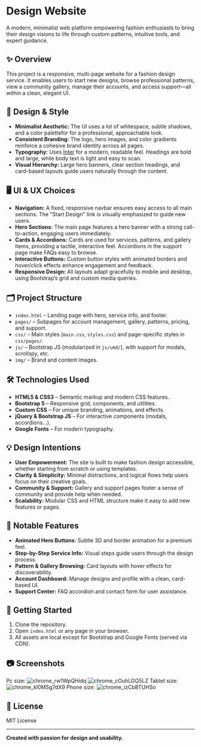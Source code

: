 # Design Website

A modern, minimalist web platform empowering fashion enthusiasts to bring their design visions to life through custom patterns, intuitive tools, and expert guidance.

## ✨ Overview

This project is a responsive, multi-page website for a fashion design service. It enables users to start new designs, browse professional patterns, view a community gallery, manage their accounts, and access support—all within a clean, elegant UI.

## 🎨 Design & Style

- **Minimalist Aesthetic:** The UI uses a lot of whitespace, subtle shadows, and a color palettefor for a professional, approachable look.
- **Consistent Branding:** The logo, hero images, and color gradients reinforce a cohesive brand identity across all pages.
- **Typography:** Uses [Inter](https://fonts.google.com/specimen/Inter) for a modern, readable feel. Headings are bold and large, while body text is light and easy to scan.
- **Visual Hierarchy:** Large hero banners, clear section headings, and card-based layouts guide users naturally through the content.

## 🖥️ UI & UX Choices

- **Navigation:** A fixed, responsive navbar ensures easy access to all main sections. The "Start Design" link is visually emphasized to guide new users.
- **Hero Sections:** The main page features a hero banner with a strong call-to-action, engaging users immediately.
- **Cards & Accordions:** Cards are used for services, patterns, and gallery items, providing a tactile, interactive feel. Accordions in the support page make FAQs easy to browse.
- **Interactive Buttons:** Custom button styles with animated borders and hover/click effects enhance engagement and feedback.
- **Responsive Design:** All layouts adapt gracefully to mobile and desktop, using Bootstrap’s grid and custom media queries.

## 🗂️ Project Structure

- `index.html` – Landing page with hero, service info, and footer.
- `pages/` – Subpages for account management, gallery, patterns, pricing, and support.
- `css/` – Main styles (`main.css`, `styles.css`) and page-specific styles in `css/pages/`.
- `js/` – Bootstrap JS (modularized in `js/umd/`), with support for modals, scrollspy, etc.
- `img/` – Brand and content images.

## 🛠️ Technologies Used

- **HTML5 & CSS3** – Semantic markup and modern CSS features.
- **Bootstrap 5** – Responsive grid, components, and utilities.
- **Custom CSS** – For unique branding, animations, and effects.
- **jQuery & Bootstrap JS** – For interactive components (modals, accordions...).
- **Google Fonts** – For modern typography.

## 💡 Design Intentions

- **User Empowerment:** The site is built to make fashion design accessible, whether starting from scratch or using templates.
- **Clarity & Simplicity:** Minimal distractions, and logical flows help users focus on their creative goals.
- **Community & Support:** Gallery and support pages foster a sense of community and provide help when needed.
- **Scalability:** Modular CSS and HTML structure make it easy to add new features or pages.

## 📄 Notable Features

- **Animated Hero Buttons:** Subtle 3D and border animation for a premium feel.
- **Step-by-Step Service Info:** Visual steps guide users through the design process.
- **Pattern & Gallery Browsing:** Card layouts with hover effects for discoverability.
- **Account Dashboard:** Manage designs and profile with a clean, card-based UI.
- **Support Center:** FAQ accordion and contact form for user assistance.

## 🚀 Getting Started

1. Clone the repository.
2. Open `index.html` or any page in your browser.
3. All assets are local except for Bootstrap and Google Fonts (served via CDN).

## 📷 Screenshots
Pc size:
![chrome_rw1WpQHidq](https://github.com/user-attachments/assets/5e4fd4c5-ef8b-4e6b-8f7c-e6fb91ceb674)
![chrome_cOuhLGQ5LZ](https://github.com/user-attachments/assets/9ac354bd-1abb-460c-adbc-f2fc9573c97a)
Tablet size:
![chrome_kl0MSg7dX9](https://github.com/user-attachments/assets/80d56fc3-3d8c-4e02-9623-c352b9b23af8)
Phone size:
![chrome_izCbBTUHSo](https://github.com/user-attachments/assets/56457ff8-7cd7-4a86-ac5d-b56f6d89e34b)



## 📜 License

MIT License 

---

**Created with passion for design and usability.**
